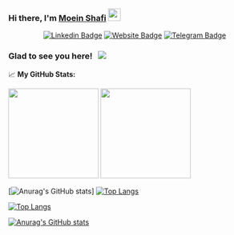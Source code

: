 
### Hi there, I'm <a href="https://moeinshafi.ir" target="_blank">Moein Shafi</a> <img src="https://media.giphy.com/media/hvRJCLFzcasrR4ia7z/giphy.gif" width="25px">

<div align="center">

[![Linkedin Badge](https://img.shields.io/badge/-LinkedIn-0e76a8?style=flat-square&logo=Linkedin&logoColor=white)](https://linkedin.com/in/moein-shãfi-a79152198/)
[![Website Badge](https://img.shields.io/badge/Website-3b5998?style=flat-square&logo=google-chrome&logoColor=white)](https://moeinshafi.ir)
[![Telegram Badge](https://img.shields.io/badge/-Telegram-0088cc?style=flat-square&logo=Telegram&logoColor=white)](https://t.me/MoeinShafi)
</div>

### Glad to see you here! &nbsp; ![](https://visitor-badge.glitch.me/badge?page_id=page.id)


📈 **My GitHub Stats:**

<p>
  <img height="180em" src="https://github-readme-stats.vercel.app/api?username=moein-shafi&show_icons=true&hide_border=true&nclude_all_commits=true" />
  <img height="180em" src="https://github-readme-stats.vercel.app/api/top-langs/?username=moein-shafi&exclude_repo=KNN-Image-Classification&show_icons=true&hide_border=true&layout=compact&langs_count=8"/>
</p>


[![Anurag's GitHub stats](https://github-readme-stats.vercel.app/api?username=moein-shafi&show_icons=true&theme=radical)]
[![Top Langs](https://github-readme-stats.vercel.app/api/top-langs/?username=moein-shafi&layout=compact&langs_count=9&hide=css,html,tex&theme=radical)](https://github.com/anuraghazra/github-readme-stats)


[![Top Langs](https://github-readme-stats.vercel.app/api/top-langs/?username=moein-shafi&langs_count=10&layout=compact)](https://github.com/anuraghazra/github-readme-stats)


[![Anurag's GitHub stats](https://github-readme-stats.vercel.app/api?username=moein-shafi&count_private=true&show_icons=true&include_all_commits=true)](https://github.com/anuraghazra/github-readme-stats)

